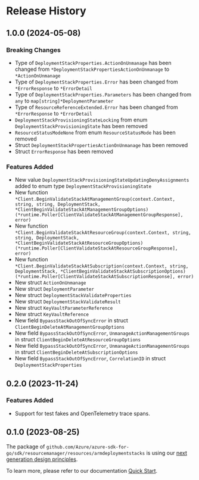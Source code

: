 # Release History

## 1.0.0 (2024-05-08)
### Breaking Changes

- Type of `DeploymentStackProperties.ActionOnUnmanage` has been changed from `*DeploymentStackPropertiesActionOnUnmanage` to `*ActionOnUnmanage`
- Type of `DeploymentStackProperties.Error` has been changed from `*ErrorResponse` to `*ErrorDetail`
- Type of `DeploymentStackProperties.Parameters` has been changed from `any` to `map[string]*DeploymentParameter`
- Type of `ResourceReferenceExtended.Error` has been changed from `*ErrorResponse` to `*ErrorDetail`
- `DeploymentStackProvisioningStateLocking` from enum `DeploymentStackProvisioningState` has been removed
- `ResourceStatusModeNone` from enum `ResourceStatusMode` has been removed
- Struct `DeploymentStackPropertiesActionOnUnmanage` has been removed
- Struct `ErrorResponse` has been removed

### Features Added

- New value `DeploymentStackProvisioningStateUpdatingDenyAssignments` added to enum type `DeploymentStackProvisioningState`
- New function `*Client.BeginValidateStackAtManagementGroup(context.Context, string, string, DeploymentStack, *ClientBeginValidateStackAtManagementGroupOptions) (*runtime.Poller[ClientValidateStackAtManagementGroupResponse], error)`
- New function `*Client.BeginValidateStackAtResourceGroup(context.Context, string, string, DeploymentStack, *ClientBeginValidateStackAtResourceGroupOptions) (*runtime.Poller[ClientValidateStackAtResourceGroupResponse], error)`
- New function `*Client.BeginValidateStackAtSubscription(context.Context, string, DeploymentStack, *ClientBeginValidateStackAtSubscriptionOptions) (*runtime.Poller[ClientValidateStackAtSubscriptionResponse], error)`
- New struct `ActionOnUnmanage`
- New struct `DeploymentParameter`
- New struct `DeploymentStackValidateProperties`
- New struct `DeploymentStackValidateResult`
- New struct `KeyVaultParameterReference`
- New struct `KeyVaultReference`
- New field `BypassStackOutOfSyncError` in struct `ClientBeginDeleteAtManagementGroupOptions`
- New field `BypassStackOutOfSyncError`, `UnmanageActionManagementGroups` in struct `ClientBeginDeleteAtResourceGroupOptions`
- New field `BypassStackOutOfSyncError`, `UnmanageActionManagementGroups` in struct `ClientBeginDeleteAtSubscriptionOptions`
- New field `BypassStackOutOfSyncError`, `CorrelationID` in struct `DeploymentStackProperties`


## 0.2.0 (2023-11-24)
### Features Added

- Support for test fakes and OpenTelemetry trace spans.


## 0.1.0 (2023-08-25)

The package of `github.com/Azure/azure-sdk-for-go/sdk/resourcemanager/resources/armdeploymentstacks` is using our [next generation design principles](https://azure.github.io/azure-sdk/general_introduction.html).

To learn more, please refer to our documentation [Quick Start](https://aka.ms/azsdk/go/mgmt).